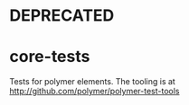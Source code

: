 DEPRECATED
==========

core-tests
==========

Tests for polymer elements. The tooling is at http://github.com/polymer/polymer-test-tools
